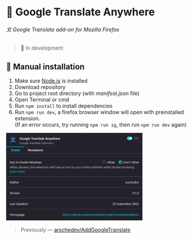 # 🧩 Google Translate Anywhere
###### 文 Google Translate add-on for Mozilla Firefox
> 🚧 In development
## 📄 Manual installation 
1. Make sure [Node.js](https://nodejs.org) is installed
2. Download repository
3. Go to project root directory (with *manifest.json* file)
4. Open Terminal or cmd
5. Run `npm install` to install dependencies
6. Run `npm run dev`, a firefox browser window will open with preinstalled extension.  
   (If an error occurs, try running `npm run ig`, then run `npm run dev` again)  

<img alt="Extension" src="./icons/extension.png" width="370">

<br>

> Previously — [arschedev/AddGoogleTranslate](https://github.com/arschedev/AddGoogleTranslate)
